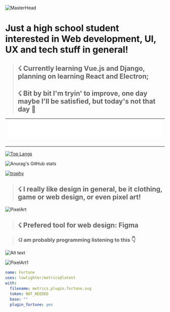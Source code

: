 ![MasterHead](https://i.imgur.com/cmQcrT7.png)

<h1>Just a high school student interested in Web development, UI, UX and tech stuff in general!</h1>

><h2>☇ Currently learning Vue.js and Django, planning on learning React and Electron;</h3>
><h2>☇ Bit by bit I'm tryin' to improve, one day maybe I'll be satisfied, but today's not that day 👻</h3>

<table>
  <tr>
    <td>
      <img src="https://github.com/lowlighter/metrics/blob/examples/metrics.plugin.fortune.svg" alt=""></img>
      <img width="900" height="1" alt="">
    </td>
  </tr>
</table>


[![Top Langs](https://github-readme-stats.vercel.app/api/top-langs/?username=GustavodePaulaGorges&layout=compact&bg_color=36454f&text_color=ffffff&title_color=c8dfea)](https://github.com/GustavodePaulaGorges/github-readme-stats)

![Anurag's GitHub stats](https://github-readme-stats.vercel.app/api?username=GustavodePaulaGorges&show_icons=true&theme=transparent&bg_color=36454f&text_color=ffffff&title_color=c8dfea&custom_title=My+Github+Stats)



[![trophy](https://github-profile-trophy.vercel.app/?username=GustavodePaulaGorges&theme=onedark)](https://github.com/ryo-ma/github-profile-trophy)




><h2>☇ I really like design in general, be it clothing, game or web design, or even pixel art!</h2>
![PixelArt](https://i.pinimg.com/originals/83/cf/15/83cf152095bdeb24713093606facc72b.gif)

><h2>☇ Prefered tool for web design: Figma</h2>

><h3>☇I am probably programming listening to this 👇</h3>
![Alt text](https://spotify-recently-played-readme.vercel.app/api?user=98sxfxj2y7k7vzye4qo05kntf)

![PixelArt1](https://external-preview.redd.it/ihldXp5Am7bnNbj6ORiQ1K_fJ3JjmoE1V6xDHqKz3TE.gif?s=47ac657ab75a301a35b0708f4ee33dec0dcea5d7)

```yaml
name: Fortune
uses: lowlighter/metrics@latest
with:
  filename: metrics.plugin.fortune.svg
  token: NOT_NEEDED
  base: ""
  plugin_fortune: yes
```




